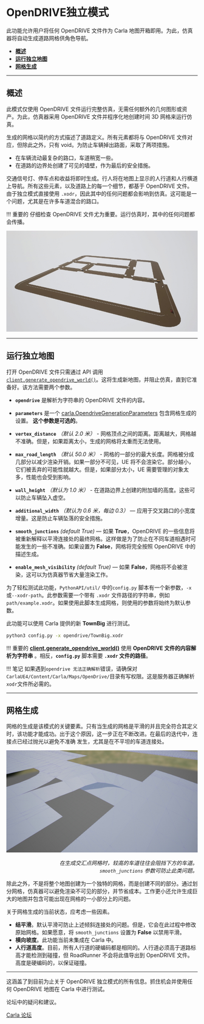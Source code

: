 # OpenDRIVE独立模式

此功能允许用户将任何 OpenDRIVE 文件作为 Carla 地图开箱即用。为此，仿真器将自动生成道路网格供角色导航。

* [__概述__](#概-述)
* [__运行独立地图__](#运行独立地图)
* [__网格生成__](#网格生成)

---
## 概述

此模式仅使用 OpenDRIVE 文件运行完整仿真，无需任何额外的几何图形或资产。为此，仿真器采用 OpenDRIVE 文件并程序化地创建时间 3D 网格来运行仿真。

生成的网格以简约的方式描述了道路定义。所有元素都将与 OpenDRIVE 文件对应，但除此之外，只有 void。为防止车辆掉出路面，采取了两项措施。

* 在车辆流动最复杂的路口，车道稍宽一些。
* 在道路的边界处创建了可见的墙壁，作为最后的安全措施。

交通信号灯、停车点和收益将即时生成。行人将在地图上显示的人行道和人行横道上导航。所有这些元素，以及道路上的每一个细节，都基于 OpenDRIVE 文件。由于独立模式直接使用 `.xodr`，因此其中的任何问题都会影响到仿真。这可能是一个问题，尤其是在许多车道混合的路口。

!!! 重要的
    仔细检查 OpenDRIVE 文件尤为重要。运行仿真时，其中的任何问题都会传播。

![opendrive_standalone](img/opendrive_standalone.jpg)

---
## 运行独立地图

打开 OpenDRIVE 文件只需通过 API 调用 [`client.generate_opendrive_world()`](python_api.md#carla.Client.generate_opendrive_world)。这将生成新地图，并阻止仿真，直到它准备好。该方法需要两个参数。

* __`opendrive`__ 是解析为字符串的 OpenDRIVE 文件的内容。
* __`parameters`__ 是一个 [carla.OpendriveGenerationParameters](python_api.md#carla.OpendriveGenerationParameters) 包含网格生成的设置。 __这个参数是可选的__。

* __`vertex_distance`__ *（默认 2.0 米）* - 网格顶点之间的距离。距离越大，网格越不准确。但是，如果距离太小，生成的网格将太重而无法使用。
* __`max_road_length`__ *（默认 50.0 米）* - 网格的一部分的最大长度。网格被分成几部分以减少渲染开销。如果一部分不可见，UE 将不会渲染它。部分越小，它们被丢弃的可能性就越大。但是，如果部分太小，UE 需要管理的对象太多，性能也会受到影响。
* __`wall_height`__ *（默认为 1.0 米）* - 在道路边界上创建的附加墙的高度。这些可以防止车辆坠入虚空。
* __`additional_width`__ *（默认为 0.6 米，每边 0.3）* — 应用于交叉路口的小宽度增量。这是防止车辆坠落的安全措施。
* __`smooth_junctions`__ *(default True)* — 如果 __True__，OpenDRIVE 的一些信息将被重新解释以平滑连接处的最终网格。这样做是为了防止在不同车道相遇时可能发生的一些不准确。如果设置为 __False__，网格将完全按照 OpenDRIVE 中的描述生成。
* __`enable_mesh_visibility`__ *(default True)* — 如果 __False__，网格将不会被渲染，这可以为仿真器节省大量渲染工作。


为了轻松测试此功能，`PythonAPI/util/` 中的`config.py` 脚本有一个新参数，`-x` 或`--xodr-path`。此参数需要一个带有 `.xodr` 文件路径的字符串，例如 `path/example.xodr`。如果使用此脚本生成网格，则使用的参数将始终为默认参数。

此功能可以使用 Carla 提供的新 __TownBig__ 进行测试。

```sh
python3 config.py -x opendrive/TownBig.xodr
```


!!! 重要的
    __[client.generate_opendrive_world()](python_api.md#carla.Client.generate_opendrive_world)__ 使用 __OpenDRIVE 文件的内容解析为字符串__ 。相反，__`config.py`__ 脚本需要 __`.xodr` 文件的路径__。

!!! 笔记
如果遇到`opendrive 无法正确解析`错误，请确保对`CarlaUE4/Content/Carla/Maps/OpenDrive/`目录有写权限。这是服务器正确解析`xodr`文件所必需的。

---
## 网格生成

网格的生成是该模式的关键要素。只有当生成的网格是平滑的并且完全符合其定义时，该功能才能成功。出于这个原因，这一步正在不断改进。在最后的迭代中，连接点已经过抛光以避免不准确
发生，尤其是在不平坦的车道连接处。

![opendrive_meshissue](img/opendrive_meshissue.jpg)
<div style="text-align: right"><i>在生成交汇点网格时，较高的车道往往会阻挡下方的车道。 <br><code>smooth_junctions</code> 参数可防止此类问题。</i></div>

除此之外，不是将整个地图创建为一个独特的网格，而是创建不同的部分。通过划分网格，仿真器可以避免渲染不可见的部分，并节省成本。工作更小还允许生成巨大的地图并包含可能出现在网格的一小部分上的问题。

关于网格生成的当前状态，应考虑一些因素。

* __结平滑__。默认平滑可防止上述倾斜连接处的问题。但是，它会在此过程中修改原始网格。如果愿意，将 `smooth_junctions` 设置为 __False__ 以禁用平滑。
* __横向坡度__。此功能当前未集成在 Carla 中。
* __人行道高度__。目前，所有人行道的硬编码都是相同的。人行道必须高于道路标高才能检测到碰撞，但 RoadRunner 不会将此值导出到 OpenDRIVE 文件。高度是硬编码的，以保证碰撞。
---

这涵盖了到目前为止关于 OpenDRIVE 独立模式的所有信息。抓住机会并使用任何 OpenDRIVE 地图在 Carla 中进行测试。

论坛中的疑问和建议。

<div class="build-buttons">
<p>
<a href="https://github.com/carla-simulator/carla/discussions/" target="_blank" class="btn btn-neutral" title="前往 CARLA 论坛">
Carla 论坛</a>
</p>
</div>

